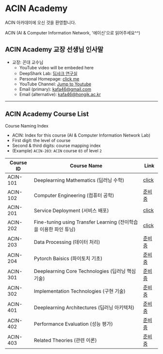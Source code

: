 # ACIN Academy

ACIN 아카데미에 오신 것을 환영합니다.

ACIN (AI & Computer Information Network, '에이신'으로 읽어주세요^^)

## ACIN Academy 교장 선생님 인사말
- 교장: 꼰대 교수님
    - YouTube video will be embeded here
    - DeepShark Lab: [딥샤크 연구실](https://www.deepshark.org/)
    - Personal Homepage: [click me](https://prof.acin.kr)
    - YouTube Channel: [Jump to Youtube](https://www.youtube.com/@kafa46)
    - Email (primary): <a href="mailto:kafa46@gmail.com">kafa46@gmail.com</a>
    - Email (alternative): <a href="mailto:kafa46@hongik.ac.kr">kafa46@hongik.ac.kr</a>

<hr>

## ACIN Academy Course List
Course Naming Index
- ACIN: Index for this course (AI & Computer Information Network Lab)
- First digit: the level of course
- Second & third digits: course mapping index
- (Example) `ACIN-203`: `ACIN` course `03` of level `2`

|Course ID|Course Name|Link|
|---|---|---|
|ACIN-101|Deeplearning Mathematics (딥러닝 수학)|[click](https://github.com/kafa46/deeplearning_math)|
|ACIN-102|Computer Engineering (컴퓨터 공학)|[준비중]()|
|ACIN-201|Service Deployment (서비스 배포)|[click](https://github.com/kafa46/acin_academy/tree/master/201_deployment)|
|ACIN-202|Fine-tuning using Transfer Learning (전이학습을 이용한 파인 튜닝)|[click](https://github.com/kafa46/acin_academy/tree/master/202_fine_tunning)|
|ACIN-203|Data Processing (데이터 처리)|[준비중]()|
|ACIN-204|Pytorch Baisics (파이토치 기초)|[준비중]()|
|ACIN-301|Deeplearning Core Technologies (딥러닝 핵심 기술)|[준비중]()|
|ACIN-302|Implementation Technologies (구현 기술)|[준비중]()|
|ACIN-401|Deeplearning Architectures (딥러닝 아키텍처)|[준비중]()|
|ACIN-402|Performance Evaluation (성능 평가)|[준비중]()|
|ACIN-403|Related Theories (관련 이론)|[준비중]()|